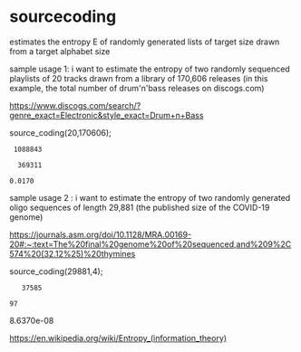 # sourcecoding
estimates the entropy E of randomly generated lists of target size drawn from a target alphabet size

sample usage 1: i want to estimate the entropy of two randomly sequenced playlists of 20 tracks drawn from a library of 170,606 releases (in this example, the total number of drum'n'bass releases on discogs.com)

https://www.discogs.com/search/?genre_exact=Electronic&style_exact=Drum+n+Bass

source_coding(20,170606);

     1088843

      369311

    0.0170
    
    
sample usage 2 : i want to estimate the entropy of two randomly generated oligo sequences of length 29,881 (the published size of the COVID-19 genome)

https://journals.asm.org/doi/10.1128/MRA.00169-20#:~:text=The%20final%20genome%20of%20sequenced,and%209%2C574%20(32.12%25)%20thymines

source_coding(29881,4);

       37585

    97

   8.6370e-08


https://en.wikipedia.org/wiki/Entropy_(information_theory)
